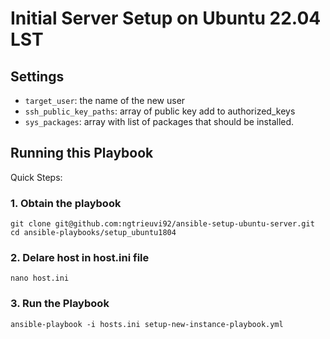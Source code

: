 # Initial Server Setup on Ubuntu 22.04 LST

## Settings
- `target_user`: the name of the new user
- `ssh_public_key_paths`: array of public key add to authorized_keys
- `sys_packages`: array with list of packages that should be installed.


## Running this Playbook

Quick Steps:

### 1. Obtain the playbook
```shell
git clone git@github.com:ngtrieuvi92/ansible-setup-ubuntu-server.git
cd ansible-playbooks/setup_ubuntu1804
```

### 2. Delare host in host.ini file

```shell
nano host.ini
```
### 3. Run the Playbook

```shell
ansible-playbook -i hosts.ini setup-new-instance-playbook.yml
```